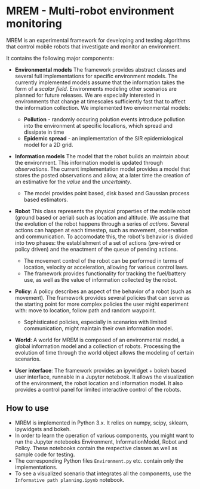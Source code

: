 # MREM - Multi-robot environment monitoring

MREM is an experimental framework for developing and testing algorithms that control mobile robots that investigate and monitor an environment.

It contains the following major components:

* __Environmental models__ The framework provides abstract classes and several full implementations for specific environment models. The currently implemented models assume that the information takes the form of a _scalar field_. Environments modeling other scenarios are planned for future releases. We are especially interested in environments that change at timescales sufficiently fast that to affect the information collection. We implemented two environmental models:
  * __Pollution__ - randomly occuring polution events introduce pollution into the environment at specific locations, which spread and dissipate in time
  * __Epidemic spread__ - an implementation of the SIR epidemiological model for a 2D grid.
  
* __Information models__ The model that the robot builds an maintain about the environment. This information model is updated through _observations_. The current implementation model provides a model that stores the posted observations and allow, at a later time the creation of an estimative for the _value_ and the _uncertainty_.
  * The model provides point based, disk based and Gaussian process based estimators.

* __Robot__ This class represents the physical properties of the mobile robot (ground based or aerial) such as location and altitude. We assume that the evolution of the robot happens through a series of _actions_. Several actions can happen at each timestep, such as movement, observation and communication. To accomodate this, the robot's behavior is divided into two phases: the establishment of a set of actions (pre-wired or policy driven) and the enactment of the queue of pending actions. 
  * The movement control of the robot can be performed in terms of location, velocity or acceleration, allowing for various control laws.
  * The framework provides functionality for tracking the fuel/battery use, as well as the value of information collected by the robot.

* __Policy__: A policy describes an aspect of the behavior of a robot (such as movement). The framework provides several policies that can serve as the starting point for more complex policies the user might experiment with: move to location, follow path and random waypoint.
  * Sophisticated policies, especially in scenarios with limited communication, might maintain their own information model. 

* __World__: A world for MREM is composed of an environmental model, a global information model and a collection of robots. Processing the evolution of time through the world object allows the modeling of certain scenarios. 

* __User interface__: The framework provides an ipywidget + bokeh based user interface, runnable in a Jupyter notebook. It allows the visualization of the environment, the robot location and information model. It also provides a control panel for limited interactive control of the robots.

## How to use

* MREM is implemented in Python 3.x. It relies on numpy, scipy, sklearn, ipywidgets and bokeh. 
* In order to learn the operation of various components, you might want to run the Jupyter notebooks Environment, InformationModel, Robot and Policy. These notebooks contain the respective classes as well as sample code for testing.
* The corresponding Python files ```Environment.py``` etc. contain only the implementations. 
* To see a visualized scenario that integrates all the components, use the ```Informative path planning.ipynb``` notebook. 
